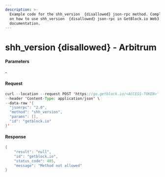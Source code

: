 ```yaml
---
description: >-
  Example code for the shh_version  {disallowed} json-rpc method. Сomplete guide
  on how to use shh_version  {disallowed} json-rpc in GetBlock.io Web3
  documentation.
---
```


# shh\_version {disallowed} - Arbitrum

#### Parameters

\-

#### Request

```java
curl --location --request POST 'https://go.getblock.io/<ACCESS-TOKEN>' \
--header 'Content-Type: application/json' \
--data-raw '{
  "jsonrpc": "2.0",
  "method": "shh_version",
  "params": [],
  "id": "getblock.io"
}'
```

#### Response

```java
{
    "result": "null",
    "id": "getblock.io",
    "status_code": 405,
    "message": "Method not allowed"
}
```
